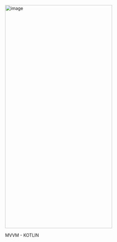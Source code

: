 <img width="348" height="726" alt="image" src="https://github.com/user-attachments/assets/74c9eefd-369d-493e-a44d-5679caad9978" />


MVVM - KOTLIN
